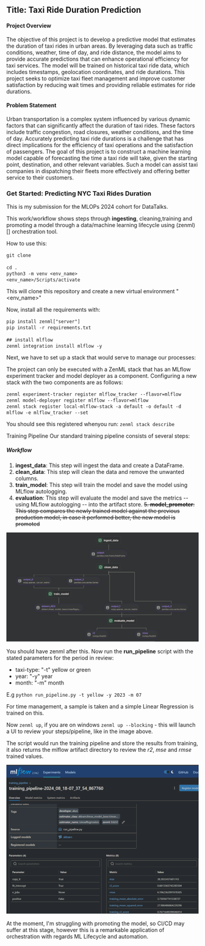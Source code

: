 ## Title: Taxi Ride Duration Prediction

#### Project Overview
The objective of this project is to develop a predictive model that estimates the duration of taxi rides in urban areas. By leveraging data such as traffic conditions, weather, time of day, and ride distance, the model aims to provide accurate predictions that can enhance operational efficiency for taxi services. The model will be trained on historical taxi ride data, which includes timestamps, geolocation coordinates, and ride durations. This project seeks to optimize taxi fleet management and improve customer satisfaction by reducing wait times and providing reliable estimates for ride durations.

#### Problem Statement
Urban transportation is a complex system influenced by various dynamic factors that can significantly affect the duration of taxi rides. These factors include traffic congestion, road closures, weather conditions, and the time of day. Accurately predicting taxi ride durations is a challenge that has direct implications for the efficiency of taxi operations and the satisfaction of passengers. The goal of this project is to construct a machine learning model capable of forecasting the time a taxi ride will take, given the starting point, destination, and other relevant variables. Such a model can assist taxi companies in dispatching their fleets more effectively and offering better service to their customers.


### Get Started: Predicting NYC Taxi Rides Duration

This is my submission for the MLOPs 2024 cohort for DataTalks.

This work/workflow shows steps through __ingesting__, cleaning,training and promoting a model through a data/machine learning
lifecycle using (zenml)[] orchestration tool.

How to use this:

```chatinput
git clone

cd .
python3 -m venv <env_name>
<env_name>/Scripts/activate
```
This will clone this repository and create a new virtual environment "<env_name>"

Now, install all the requirements with:
```
pip install zenml["server"]
pip install -r requirements.txt

## install mlflow
zenml integration install mlflow -y
```

Next, we have to set up a stack that would serve to manage our processes:

The project can only be executed with a ZenML stack that has an MLflow experiment tracker and model deployer as a component. Configuring a new stack with the two components are as follows:
```
zenml experiment-tracker register mlflow_tracker --flavor=mlflow
zenml model-deployer register mlflow --flavor=mlflow
zenml stack register local-mlflow-stack -a default -o default -d mlflow -e mlflow_tracker --set
```

You should see this registered whenyou run:
`zenml stack describe`

Training Pipeline
Our standard training pipeline consists of several steps:

##### Workflow
1. **ingest_data**: This step will ingest the data and create a DataFrame.
2. **clean_data**: This step will clean the data and remove the unwanted columns.
3. **train_model**: This step will train the model and save the model using MLflow autologging.
4. **evaluation**: This step will evaluate the model and save the metrics -- using MLflow autologging -- into the artifact store.
~~5. **model_promoter**: This step compares the newly trained model against the previous production model, in case it performed better, the new model is promoted~~

![img_1.png](img_1.png)

You should have zenml after this. 
Now run the __run_pipeline__ script with the stated parameters for the period in review:
- taxi-type: "-t" yellow or green
- year: "-y" year
- month: "-m" month

E.g `python run_pipeline.py -t yellow -y 2023 -m 07`

For time management, a sample is taken and a simple Linear Regression is trained on this.

Now `zenml up`, if you are on windows `zenml up --blocking` - this will launch a UI to review your steps/pipeline,
like in the image above.

The script would run the training pipeline and store the results from training, it also returns the mlflow artifact
directory to review the *r2*, *mse* and *rmse* trained values.

![img.png](img.png)

At the moment, I'm struggling with promoting the model, so CI/CD may suffer at this stage, however this is a remarkable
application of orchestration with regards ML Lifecycle and automation.
